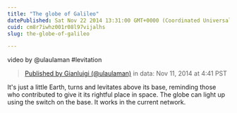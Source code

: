 ```yaml
---
title: "The globe of Galileo"
datePublished: Sat Nov 22 2014 13:31:00 GMT+0000 (Coordinated Universal Time)
cuid: cm8r7iwhz001r08l97vijalhs
slug: the-globe-of-galileo

---
```



video by @ulaulaman #levitation

> [Published by Gianluigi (@ulaulaman)](https://instagram.com/p/vs88HqpH2G/) in data: Nov 11, 2014 at 4:41 PST

It's just a little Earth, turns and levitates above its base, reminding those who contributed to give it its rightful place in space. The globe can light up using the switch on the base. It works in the current network.